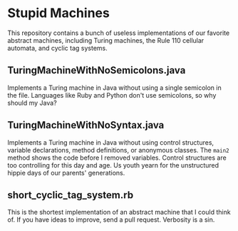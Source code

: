 # Stupid Machines
This repository contains a bunch of useless implementations of our favorite abstract machines, including Turing machines, the Rule 110 cellular automata, and cyclic tag systems.

## TuringMachineWithNoSemicolons.java
Implements a Turing machine in Java without using a single semicolon in the file. Languages like Ruby and Python don't use semicolons, so why should my Java?

## TuringMachineWithNoSyntax.java
Implements a Turing machine in Java without using control structures, variable declarations, method definitions, or anonymous classes. The `main2` method shows the code before I removed variables. Control structures are too controlling for this day and age. Us youth yearn for the unstructured hippie days of our parents' generations.

## short\_cyclic\_tag\_system.rb
This is the shortest implementation of an abstract machine that I could think of. If you have ideas to improve, send a pull request. Verbosity is a sin.
